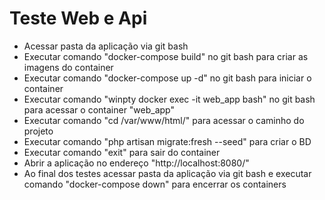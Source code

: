 # Teste Web e Api

- Acessar pasta da aplicação via git bash
- Executar comando "docker-compose build" no git bash para criar as imagens do container
- Executar comando "docker-compose up -d" no git bash para iniciar o container
- Executar comando "winpty docker exec -it web_app bash" no git bash para acessar o container "web_app"
- Executar comando "cd /var/www/html/" para acessar o caminho do projeto
- Executar comando "php artisan migrate:fresh --seed" para criar o BD
- Executar comando "exit" para sair do container
- Abrir a aplicação no endereço "http://localhost:8080/"
- Ao final dos testes acessar pasta da aplicação via git bash e executar comando "docker-compose down" para encerrar os containers